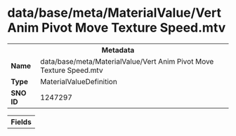 <h1>data/base/meta/MaterialValue/Vert Anim Pivot Move Texture Speed.mtv</h1><table><tr><th colspan="100%">Metadata</th></tr><tr><td><b>Name</b></td><td>data/base/meta/MaterialValue/Vert Anim Pivot Move Texture Speed.mtv</td></tr><tr><td><b>Type</b></td><td>MaterialValueDefinition</td></tr><tr><td><b>SNO ID</b></td><td>1247297</td></tr></table>

<table><tr><th colspan="100%">Fields</th></tr></table>

